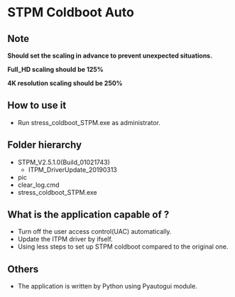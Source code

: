 # STPM Coldboot Auto

## Note

**Should set the scaling in advance to prevent unexpected situations.**

**Full_HD scaling should be 125%**

**4K resolution scaling should be 250%**


## How to use it
* Run stress_coldboot_STPM.exe as administrator.


## Folder hierarchy
* STPM_V2.5.1.0(Build_01021743)
  * ITPM_DriverUpdate_20190313
* pic
* clear_log.cmd
* stress_coldboot_STPM.exe

## What is the application capable of ?
* Turn off the user access control(UAC) automatically.
* Update the ITPM driver by ifself.
* Using less steps to set up STPM coldboot compared to the original one.

## Others
* The application is written by Python using Pyautogui module.